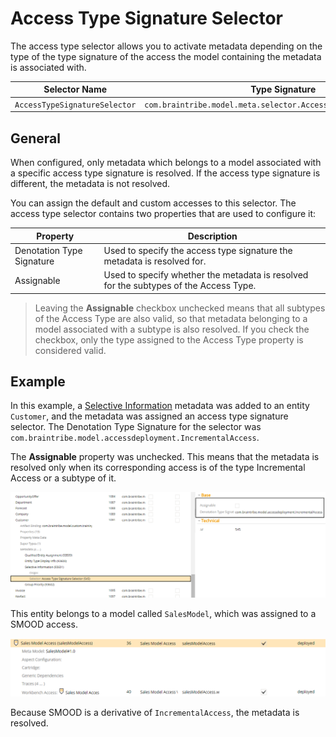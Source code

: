 # Access Type Signature Selector

The access type selector allows you to activate metadata depending on the type of the type signature of the access the model containing the metadata is associated with.

Selector Name  | Type Signature  
------- | -----------
`AccessTypeSignatureSelector` | `com.braintribe.model.meta.selector.AccessTypeSignatureSelector`

## General

When configured, only metadata which belongs to a model associated with a specific access type signature is resolved. If the access type signature is different, the metadata is not resolved.

You can assign the default and custom accesses to this selector. The access type selector contains two properties that are used to configure it:

Property | Description
------| ---------
Denotation Type Signature | Used to specify the access type signature the metadata is resolved for.
Assignable | Used to specify whether the metadata is resolved for the subtypes of the Access Type.

>Leaving the **Assignable** checkbox unchecked means that all subtypes of the Access Type are also valid, so that metadata belonging to a model associated with a subtype is also resolved. If you check the checkbox, only the type assigned to the Access Type property is considered valid.

## Example

In this example, a [Selective Information](../display/selectiveinformation.md) metadata was added to an entity `Customer`, and the metadata was assigned an access type signature selector. The Denotation Type Signature for the selector was `com.braintribe.model.accessdeployment.IncrementalAccess`.

The **Assignable** property was unchecked. This means that the metadata is resolved only when its corresponding access is of the type Incremental Access or a subtype of it.

![](../../images/AccessTypeSignatureSelector02.png)

This entity belongs to a model called `SalesModel`, which was assigned to a SMOOD access.

![](../../images/AccessTypeSignatureSelector03.png)


Because SMOOD is a derivative of `IncrementalAccess`, the metadata is resolved.
